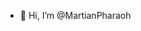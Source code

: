 - 👋 Hi, I’m @MartianPharaoh

<!---
MartianPharaoh/MartianPharaoh is a ✨ special ✨ repository because its `README.md` (this file) appears on your GitHub profile.
You can click the Preview link to take a look at your changes.
--->
